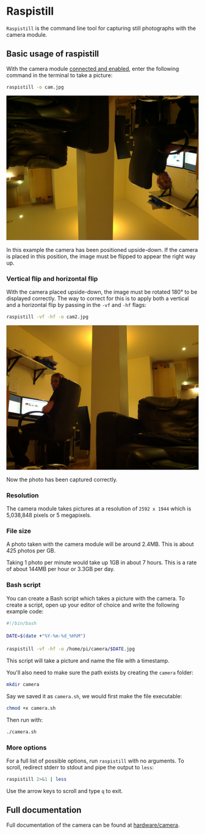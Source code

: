 # Raspistill

`Raspistill` is the command line tool for capturing still photographs with the camera module.

## Basic usage of raspistill

With the camera module [connected and enabled](../README.md), enter the following command in the terminal to take a picture:

```bash
raspistill -o cam.jpg
```

![Upside-down photo](images/cam.jpg)

In this example the camera has been positioned upside-down. If the camera is placed in this position, the image must be flipped to appear the right way up.

### Vertical flip and horizontal flip

With the camera placed upside-down, the image must be rotated 180° to be displayed correctly. The way to correct for this is to apply both a vertical and a horizontal flip by passing in the `-vf` and `-hf` flags:

```bash
raspistill -vf -hf -o cam2.jpg
```

![Vertical and horizontal flipped photo](images/cam2.jpg)

Now the photo has been captured correctly.

### Resolution

The camera module takes pictures at a resolution of `2592 x 1944` which is 5,038,848 pixels or 5 megapixels.

### File size

A photo taken with the camera module will be around 2.4MB. This is about 425 photos per GB.

Taking 1 photo per minute would take up 1GB in about 7 hours. This is a rate of about 144MB per hour or 3.3GB per day.

### Bash script

You can create a Bash script which takes a picture with the camera. To create a script, open up your editor of choice and write the following example code:

```bash
#!/bin/bash

DATE=$(date +"%Y-%m-%d_%H%M")

raspistill -vf -hf -o /home/pi/camera/$DATE.jpg
```

This script will take a picture and name the file with a timestamp.

You'll also need to make sure the path exists by creating the `camera` folder:

```bash
mkdir camera
```

Say we saved it as `camera.sh`, we would first make the file executable:

```bash
chmod +x camera.sh
```

Then run with:

```bash
./camera.sh
```

### More options

For a full list of possible options, run `raspistill` with no arguments. To scroll, redirect stderr to stdout and pipe the output to `less`:

```bash
raspistill 2>&1 | less
```

Use the arrow keys to scroll and type `q` to exit.

## Full documentation

Full documentation of the camera can be found at [hardware/camera](../../../hardware/camera/README.md).
